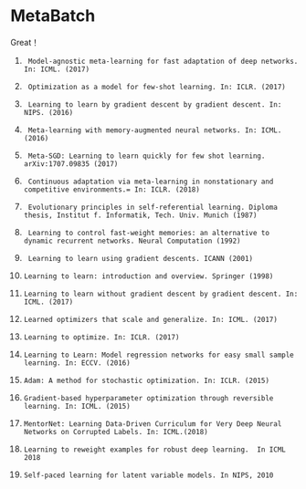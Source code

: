 # MetaBatch

Great！
1.      Model-agnostic meta-learning for fast adaptation of deep networks. In: ICML. (2017) 
2.      Optimization as a model for few-shot learning. In: ICLR. (2017) 
3.      Learning to learn by gradient descent by gradient descent. In: NIPS. (2016) 
4.      Meta-learning with memory-augmented neural networks. In: ICML. (2016) 
5.      Meta-SGD: Learning to learn quickly for few shot learning. arXiv:1707.09835 (2017) 
6.      Continuous adaptation via meta-learning in nonstationary and competitive environments.= In: ICLR. (2018) 
7.      Evolutionary principles in self-referential learning. Diploma thesis, Institut f. Informatik, Tech. Univ. Munich (1987) 
8.      Learning to control fast-weight memories: an alternative to dynamic recurrent networks. Neural Computation (1992) 
9.      Learning to learn using gradient descents. ICANN (2001) 
10.     Learning to learn: introduction and overview. Springer (1998) 
11.     Learning to learn without gradient descent by gradient descent. In: ICML. (2017) 
12.     Learned optimizers that scale and generalize. In: ICML. (2017)
13.     Learning to optimize. In: ICLR. (2017)
14.     Learning to Learn: Model regression networks for easy small sample learning. In: ECCV. (2016) 
15.     Adam: A method for stochastic optimization. In: ICLR. (2015) 
16.     Gradient-based hyperparameter optimization through reversible learning. In: ICML. (2015)
17.     MentorNet: Learning Data-Driven Curriculum for Very Deep Neural Networks on Corrupted Labels. In: ICML.(2018)
18.     Learning to reweight examples for robust deep learning.  In ICML 2018
19.     Self-paced learning for latent variable models. In NIPS, 2010
